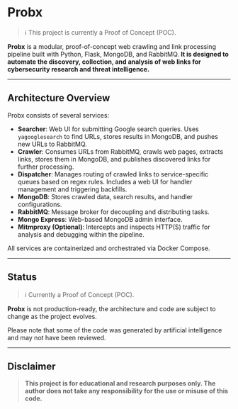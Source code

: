 # Probx

> ℹ️ This project is currently a Proof of Concept (POC).

**Probx** is a modular, proof-of-concept web crawling and link processing pipeline built with Python, Flask, MongoDB, and RabbitMQ. **It is designed to automate the discovery, collection, and analysis of web links for cybersecurity research and threat intelligence.**

---

## Architecture Overview

Probx consists of several services:

- **Searcher**: Web UI for submitting Google search queries. Uses `yagooglesearch` to find URLs, stores results in MongoDB, and pushes new URLs to RabbitMQ.
- **Crawler**: Consumes URLs from RabbitMQ, crawls web pages, extracts links, stores them in MongoDB, and publishes discovered links for further processing.
- **Dispatcher**: Manages routing of crawled links to service-specific queues based on regex rules. Includes a web UI for handler management and triggering backfills.
- **MongoDB**: Stores crawled data, search results, and handler configurations.
- **RabbitMQ**: Message broker for decoupling and distributing tasks.
- **Mongo Express**: Web-based MongoDB admin interface.
- **Mitmproxy (Optional)**: Intercepts and inspects HTTP(S) traffic for analysis and debugging within the pipeline.


All services are containerized and orchestrated via Docker Compose.

---

## Status

> ℹ️ Currently a Proof of Concept (POC).

**Probx** is not production-ready, the architecture and code are subject to change as the project evolves. 

Please note that some of the code was generated by artificial intelligence and may not have been reviewed.

---

## Disclaimer
> **This project is for educational and research purposes only. The author does not take any responsibility for the use or misuse of this code.**